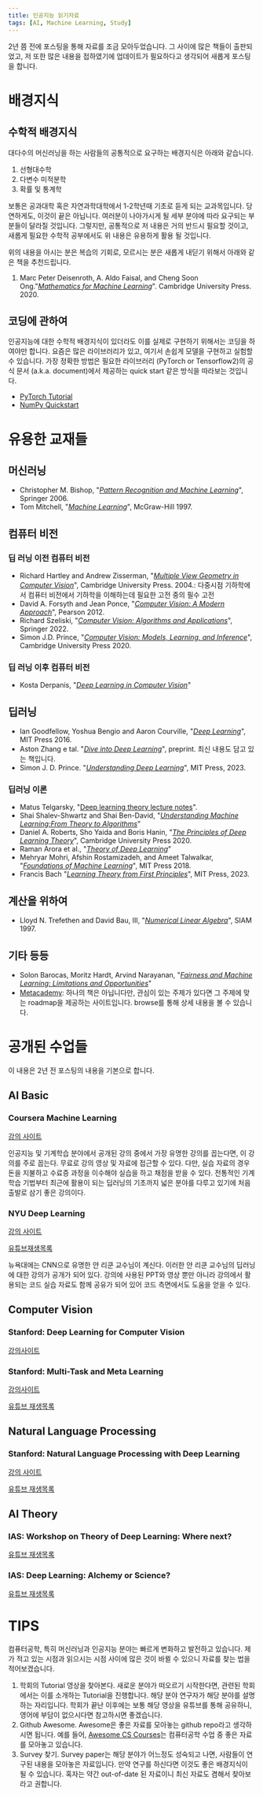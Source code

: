 ```yaml
---
title: 인공지능 읽기자료
tags: [AI, Machine Learning, Study]
---
```


2년 쯤 전에 포스팅을 통해 자료를 조금 모아두었습니다.
그 사이에 많은 책들이 출판되었고, 저 또한 많은 내용을 접하였기에 업데이트가 필요하다고 생각되어 새롭게 포스팅을 합니다.

# 배경지식

## 수학적 배경지식

대다수의 머신러닝을 하는 사람들의 공통적으로 요구하는 배경지식은 아래와 같습니다.

1. 선형대수학
2. 다변수 미적분학
3. 확률 및 통계학

보통은 공과대학 혹은 자연과학대학에서 1-2학년때 기초로 듣게 되는 교과목입니다. 
당연하게도, 이것이 끝은 아닙니다. 여러분이 나아가시게 될 세부 분야에 따라 요구되는 부분들이 달라질 것입니다.
그렇지만, 공통적으로 저 내용은 거의 반드시 필요할 것이고, 새롭게 필요한 수학적 공부에서도 위 내용은 유용하게 활용 될 것입니다.

위의 내용을 아시는 분은 복습의 기회로, 모르시는 분은 새롭게 내딛기 위해서 아래와 같은 책을 추천드립니다.

1. Marc Peter Deisenroth, A. Aldo Faisal, and Cheng Soon Ong."*[Mathematics for Machine Learning](https://mml-book.github.io/)*". Cambridge University Press. 2020.

## 코딩에 관하여

인공지능에 대한 수학적 배경지식이 있더라도 이를 실제로 구현하기 위해서는 코딩을 하여야만 합니다.
요즘은 많은 라이브러리가 있고, 여기서 손쉽게 모델을 구현하고 실험할 수 있습니다.
가장 정확한 방법은 필요한 라이브러리 (PyTorch or Tensorflow2)의 공식 문서 (a.k.a. document)에서 제공하는 quick start 같은 방식을 따라보는 것입니다.

- [PyTorch Tutorial](https://tutorials.pytorch.kr/)
- [NumPy Quickstart](https://numpy.org/doc/stable/user/quickstart.html)

# 유용한 교재들

## 머신러닝

- Christopher M. Bishop, "*[Pattern Recognition and Machine Learning](http://research.microsoft.com/en-us/um/people/cmbishop/PRML/index.htm)*", Springer 2006.
- Tom Mitchell, "*[Machine Learning](http://www.cs.cmu.edu/~tom/mlbook.html)*", McGraw-Hill 1997.

## 컴퓨터 비전

### 딥 러닝 이전 컴퓨터 비전

- Richard Hartley and Andrew Zisserman, "*[Multiple View Geometry in Computer Vision](https://www.robots.ox.ac.uk/~vgg/hzbook/)*", Cambridge University Press. 2004.: 다중시점 기하학에서 컴퓨터 비전에서 기하학을 이해하는데 필요한 고전 중의 필수 고전
- David A. Forsyth and Jean Ponce, "*[Computer Vision: A Modern Approach](https://www.pearson.com/en-us/subject-catalog/p/computer-vision-a-modern-approach/P200000003374/9780133001921)*", Pearson 2012.
- Richard Szeliski, "*[Computer Vision: Algorithms and Applications](https://szeliski.org/Book/)*", Springer 2022.
- Simon J.D. Prince, "*[Computer Vision:  Models, Learning, and Inference](http://www.computervisionmodels.com/)*", Cambridge University Press 2020.

### 딥 러닝 이후 컴퓨터 비전

- Kosta Derpanis, "*[Deep Learning in Computer Vision](https://www.eecs.yorku.ca/~kosta/Courses/EECS6322/)*"

## 딥러닝

- Ian Goodfellow, Yoshua Bengio and Aaron Courville, "*[Deep Learning](https://www.deeplearningbook.org/)*", MIT Press 2016.
- Aston Zhang e tal. "*[Dive into Deep Learning](https://d2l.ai/)*", preprint. 최신 내용도 담고 있는 책입니다.
- Simon J. D. Prince. "*[Understanding Deep Learning](https://udlbook.github.io/udlbook/)*", MIT Press, 2023.

### 딥러닝 이론

- Matus Telgarsky, "[Deep learning theory lecture notes](https://mjt.cs.illinois.edu/dlt/)".
- Shai Shalev-Shwartz and Shai Ben-David, "*[Understanding Machine Learning:From Theory to Algorithms](https://www.cs.huji.ac.il/~shais/UnderstandingMachineLearning/understanding-machine-learning-theory-algorithms.pdf)*"
- Daniel A. Roberts, Sho Yaida and Boris Hanin, "*[The Principles of Deep Learning Theory](https://deeplearningtheory.com/)*", Cambridge University Press 2020.
- Raman Arora et al., "*[Theory of Deep Learning](https://www.cs.princeton.edu/courses/archive/fall19/cos597B/lecnotes/bookdraft.pdf)*"
- Mehryar Mohri, Afshin Rostamizadeh, and Ameet Talwalkar, "*[Foundations of Machine Learning](https://cs.nyu.edu/~mohri/mlbook/)*", MIT Press 2018.
- Francis Bach "*[Learning Theory from First Principles](https://francisbach.com/i-am-writing-a-book/)*", MIT Press, 2023.

## 계산을 위하여

- Lloyd N. Trefethen and David Bau, III, "*[Numerical Linear Algebra](https://people.maths.ox.ac.uk/trefethen/text.html)*", SIAM 1997. 

## 기타 등등

- Solon Barocas, Moritz Hardt, Arvind Narayanan, "*[Fairness and Machine Learning: Limitations and Opportunities](https://fairmlbook.org/)*"
- [Metacademy](https://metacademy.org/): 하나의 책은 아닙니다만, 관심이 있는 주제가 있다면 그 주제에 맞는 roadmap을 제공하는 사이트입니다. browse를 통해 상세 내용을 볼 수 있습니다.

# 공개된 수업들

이 내용은 2년 전 포스팅의 내용을 기본으로 합니다.

## AI Basic

### Coursera Machine Learning

[강의 사이트](https://www.coursera.org/learn/machine-learning)

인공지능 및 기계학습 분야에서 공개된 강의 중에서 가장 유명한 강의를 꼽는다면, 이 강의를 주로 꼽는다.
무료로 강의 영상 및 자료에 접근할 수 있다. 
다만, 실습 자료의 경우 돈을 지불하고 수료증 과정을 이수해야 실습을 하고 채점을 받을 수 있다.
전통적인 기계학습 기법부터 최근에 활용이 되는 딥러닝의 기초까지 넓은 분야를 다루고 있기에 처음 출발로 삼기 좋은 강의이다.

### NYU Deep Learning

[강의 사이트](https://atcold.github.io/pytorch-Deep-Learning/)

[유튜브재생목록](https://youtube.com/playlist?list=PLLHTzKZzVU9eaEyErdV26ikyolxOsz6mq)

뉴욕대에는 CNN으로 유명한 얀 리쿤 교수님이 계신다.
이러한 얀 리쿤 교수님의 딥러닝에 대한 강의가 공개가 되어 있다.
강의에 사용된 PPT와 영상 뿐만 아니라 강의에서 활용되는 코드 실습 자료도 함께 공유가 되어 있어 코드 측면에서도 도움을 얻을 수 있다.

## Computer Vision

### Stanford: Deep Learning for Computer Vision

[강의사이트](http://cs231n.stanford.edu/)

### Stanford: Multi-Task and Meta Learning

[강의사이트](http://cs330.stanford.edu/)

[유튜브 재생목록](https://youtube.com/playlist?list=PLoROMvodv4rMC6zfYmnD7UG3LVvwaITY5)

## Natural Language Processing

### Stanford: Natural Language Processing with Deep Learning

[강의 사이트](https://web.stanford.edu/class/archive/cs/cs224n/cs224n.1194/)

[유튜브 재생목록](https://youtube.com/playlist?list=PLoROMvodv4rOhcuXMZkNm7j3fVwBBY42z)

## AI Theory

### IAS: Workshop on Theory of Deep Learning: Where next?

[유튜브 재생목록](https://youtube.com/playlist?list=PLdDZb3TwJPZ5dqqg_S-rgJqSFeH4DQqFQ)

### IAS: Deep Learning: Alchemy or Science?

[유튜브 재생목록](https://youtube.com/playlist?list=PLdDZb3TwJPZ7aAxhIHALBoh8l6-UxmMNP)

# TIPS

컴퓨터공학, 특히 머신러닝과 인공지능 분야는 빠르게 변화하고 발전하고 있습니다. 제가 적고 있는 시점과 읽으시는 시점 사이에 많은 것이 바뀔 수 있으니 자료를 찾는 법을 적어보겠습니다.

1. 학회의 Tutorial 영상을 찾아본다. 새로운 분야가 떠오르기 시작한다면, 관련된 학회에서는 이를 소개하는 Tutorial을 진행합니다. 해당 분야 연구자가 해당 분야를 설명하는 자리입니다. 학회가 끝난 이후에는 보통 해당 영상을 유튜브를 통해 공유하니, 영어에 부담이 없으시다면 참고하시면 좋겠습니다.
2. Github Awesome. Awesome은 좋은 자료를 모아놓는 github repo라고 생각하시면 됩니다. 예를 들어, [Awesome CS Courses](https://github.com/prakhar1989/awesome-courses#readme)는 컴퓨터공학 수업 중 좋은 자료를 모아놓고 있습니다.
3. Survey 찾기. Survey paper는 해당 분야가 어느정도 성숙되고 나면, 사람들이 연구된 내용을 모아놓은 자료입니다. 만약 연구를 하신다면 이것도 좋은 배경지식이 될 수 있습니다. 혹자는 약간 out-of-date 된 자료이니 최신 자료도 겸해서 찾아보라고 권합니다.